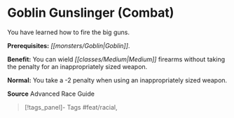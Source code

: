 ﻿---
cssclass: [feats]

---
# Goblin Gunslinger (Combat)

You have learned how to fire the big guns.

**Prerequisites:** _[[monsters/Goblin|Goblin]]_.

**Benefit:** You can wield _[[classes/Medium|Medium]]_ firearms without taking the penalty for an inappropriately sized weapon.

**Normal:** You take a -2 penalty when using an inappropriately sized weapon.

**Source** Advanced Race Guide
>[!tags_panel]- Tags
> #feat/racial, 